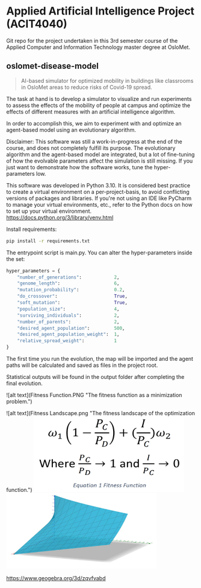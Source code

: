 # Applied Artificial Intelligence Project (ACIT4040)
Git repo for the project undertaken in this 3rd semester course of the Applied Computer and Information Technology master degree at OsloMet.
## oslomet-disease-model
> AI-based simulator for optimized mobility in buildings like classrooms in OsloMet areas to reduce risks of Covid-19 spread.

The task at hand is to develop a simulator to visualize and run experiments to assess the effects of the mobility of people at campus and optimize the effects of different measures with an artificial intelligence algorithm.

In order to accomplish this, we aim to experiment with and optimize an agent-based model using an evolutionary algorithm.

Disclaimer: This software was still a work-in-progress at the end of the course, and does not completely fulfill its purpose.
The evolutionary algorithm and the agent-based model are integrated, but a lot of fine-tuning of how the evolvable parameters affect the simulation is still missing.
If you just want to demonstrate how the software works, tune the hyper-parameters low.

This software was developed in Python 3.10. It is considered best practice to create a virtual environment on a per-project-basis, to avoid conflicting versions of packages and libraries. If you're not using an IDE like PyCharm to manage your virtual environments, etc., refer to the Python docs on how to set up your virtual environment.
https://docs.python.org/3/library/venv.html

Install requirements:
```bash
pip install -r requirements.txt
```

The entrypoint script is main.py. You can alter the hyper-parameters inside the set:
```py
hyper_parameters = {
    "number_of_generations":            2,
    "genome_length":                    6,
    "mutation_probability":             0.2,
    "do_crossover":                     True,
    "soft_mutation":                    True,
    "population_size":                  4,
    "surviving_individuals":            2,
    "number_of_parents":                2,
    "desired_agent_population":         500,
    "desired_agent_population_weight":  1,
    "relative_spread_weight":           1
}
```

The first time you run the evolution, the map will be imported and the agent paths will be calculated and saved as files in the project root.

Statistical outputs will be found in the output folder after completing the final evolution.

![alt text](Fitness Function.PNG "The fitness function as a minimization problem.")

![alt text](Fitness Landscape.png "The fitness landscape of the optimization function.")
<img src="Fitness Function.PNG" width="400" height="200" />
<img src="Fitness Landscape.png" width="400" height="200" />

    
https://www.geogebra.org/3d/zqvfvabd
